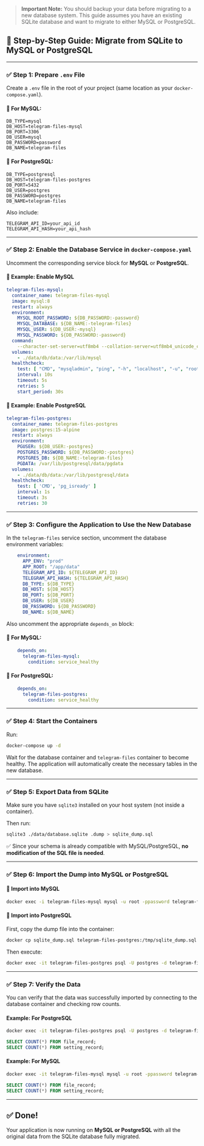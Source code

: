> **Important Note:** You should backup your data before migrating to a new database system. This guide assumes you have an existing SQLite database and want to migrate to either MySQL or PostgreSQL.

## 🔧 Step-by-Step Guide: Migrate from SQLite to MySQL or PostgreSQL

---

### ✅ Step 1: Prepare `.env` File

Create a `.env` file in the root of your project (same location as your `docker-compose.yaml`).

#### 🔸 For **MySQL**:

```env
DB_TYPE=mysql
DB_HOST=telegram-files-mysql
DB_PORT=3306
DB_USER=mysql
DB_PASSWORD=password
DB_NAME=telegram-files
```

#### 🔹 For **PostgreSQL**:

```env
DB_TYPE=postgresql
DB_HOST=telegram-files-postgres
DB_PORT=5432
DB_USER=postgres
DB_PASSWORD=postgres
DB_NAME=telegram-files
```

Also include:

```env
TELEGRAM_API_ID=your_api_id
TELEGRAM_API_HASH=your_api_hash
```

---

### ✅ Step 2: Enable the Database Service in `docker-compose.yaml`

Uncomment the corresponding service block for **MySQL** or **PostgreSQL**.

#### 🔸 Example: Enable MySQL

```yaml
telegram-files-mysql:
  container_name: telegram-files-mysql
  image: mysql:8
  restart: always
  environment:
    MYSQL_ROOT_PASSWORD: ${DB_PASSWORD:-password}
    MYSQL_DATABASE: ${DB_NAME:-telegram-files}
    MYSQL_USER: ${DB_USER:-mysql}
    MYSQL_PASSWORD: ${DB_PASSWORD:-password}
  command:
    --character-set-server=utf8mb4 --collation-server=utf8mb4_unicode_ci
  volumes:
    - ./data/db/data:/var/lib/mysql
  healthcheck:
    test: [ "CMD", "mysqladmin", "ping", "-h", "localhost", "-u", "root", "-p$MYSQL_ROOT_PASSWORD" ]
    interval: 10s
    timeout: 5s
    retries: 5
    start_period: 30s
```

#### 🔹 Example: Enable PostgreSQL

```yaml
telegram-files-postgres:
  container_name: telegram-files-postgres
  image: postgres:15-alpine
  restart: always
  environment:
    PGUSER: ${DB_USER:-postgres}
    POSTGRES_PASSWORD: ${DB_PASSWORD:-postgres}
    POSTGRES_DB: ${DB_NAME:-telegram-files}
    PGDATA: /var/lib/postgresql/data/pgdata
  volumes:
    - ./data/db/data:/var/lib/postgresql/data
  healthcheck:
    test: [ 'CMD', 'pg_isready' ]
    interval: 1s
    timeout: 3s
    retries: 30
```

---

### ✅ Step 3: Configure the Application to Use the New Database

In the `telegram-files` service section, uncomment the database environment variables:

```yaml
    environment:
      APP_ENV: "prod"
      APP_ROOT: "/app/data"
      TELEGRAM_API_ID: ${TELEGRAM_API_ID}
      TELEGRAM_API_HASH: ${TELEGRAM_API_HASH}
      DB_TYPE: ${DB_TYPE}
      DB_HOST: ${DB_HOST}
      DB_PORT: ${DB_PORT}
      DB_USER: ${DB_USER}
      DB_PASSWORD: ${DB_PASSWORD}
      DB_NAME: ${DB_NAME}
```

Also uncomment the appropriate `depends_on` block:

#### 🔸 For MySQL:

```yaml
    depends_on:
      telegram-files-mysql:
        condition: service_healthy
```

#### 🔹 For PostgreSQL:

```yaml
    depends_on:
      telegram-files-postgres:
        condition: service_healthy
```

---

### ✅ Step 4: Start the Containers

Run:

```bash
docker-compose up -d
```

Wait for the database container and `telegram-files` container to become healthy. The application will automatically create the necessary tables in the new database.

---

### ✅ Step 5: Export Data from SQLite

Make sure you have `sqlite3` installed on your host system (not inside a container).

Then run:

```bash
sqlite3 ./data/database.sqlite .dump > sqlite_dump.sql
```

✅ Since your schema is already compatible with MySQL/PostgreSQL, **no modification of the SQL file is needed**.

---

### ✅ Step 6: Import the Dump into MySQL or PostgreSQL

#### 🔸 Import into MySQL

```bash
docker exec -i telegram-files-mysql mysql -u root -ppassword telegram-files < sqlite_dump.sql
```

#### 🔹 Import into PostgreSQL

First, copy the dump file into the container:

```bash
docker cp sqlite_dump.sql telegram-files-postgres:/tmp/sqlite_dump.sql
```

Then execute:

```bash
docker exec -it telegram-files-postgres psql -U postgres -d telegram-files -f /tmp/sqlite_dump.sql
```

---

### ✅ Step 7: Verify the Data

You can verify that the data was successfully imported by connecting to the database container and checking row counts.

#### Example: For PostgreSQL

```bash
docker exec -it telegram-files-postgres psql -U postgres -d telegram-files
```

```sql
SELECT COUNT(*) FROM file_record;
SELECT COUNT(*) FROM setting_record;
```

#### Example: For MySQL

```bash
docker exec -it telegram-files-mysql mysql -u root -ppassword telegram-files
```

```sql
SELECT COUNT(*) FROM file_record;
SELECT COUNT(*) FROM setting_record;
```

---

## ✅ Done!

Your application is now running on **MySQL or PostgreSQL** with all the original data from the SQLite database fully migrated.
